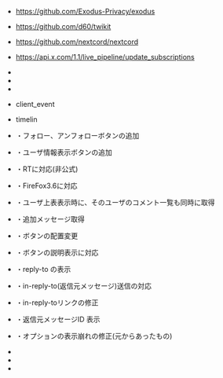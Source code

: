 - https://github.com/Exodus-Privacy/exodus
- https://github.com/d60/twikit
- https://github.com/nextcord/nextcord
- https://api.x.com/1.1/live_pipeline/update_subscriptions
- 
- 
- 
- client_event
- timelin

- ・フォロー、アンフォローボタンの追加
- ・ユーザ情報表示ボタンの追加
- ・RTに対応(非公式)
- ・FireFox3.6に対応
- ・ユーザ上表表示時に、そのユーザのコメント一覧も同時に取得
- ・追加メッセージ取得
- ・ボタンの配置変更
- ・ボタンの説明表示に対応
- ・reply-to の表示
- ・in-reply-to(返信元メッセージ)送信の対応
- ・in-reply-toリンクの修正
- ・返信元メッセージID 表示
- ・オプションの表示崩れの修正(元からあったもの)


- 
- 
- 